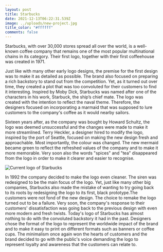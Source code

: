 ```yaml
---
layout: post
title: Starbucks
date: 2021-12-13T06:22:31.539Z
image: ../uploads/new-project.jpg
title_color: "#ffffff"
comments: false
---
```

Starbucks, with over 30,000 stores spread all over the world, is a well-known coffee company that remains one of the most popular multinational chains in its category. Their first logo, together with their first coffeehouse was created in 1971.

Just like with many other early logo designs, the premise for the first design was to make it as detailed as possible. The brand also focused on preparing a rich backstory to stand out from the competition. Yet, as it turned out over time, they created a plot that was too convoluted for their customers to find it interesting. Inspired by Moby Dick, Starbucks was named after one of the characters in his work, Starbuck, the ship’s chief mate. The logo was created with the intention to reflect the naval theme. Therefore, the designers focused on incorporating a marmaid that was supposed to lure customers to the company's coffee as it would nearby sailors. 

Sixteen years after, as the company was bought by Howard Schultz, the logo was deemed unsuccessful and the changes were made to make it more streamlined. Terry Heckler, a designer hired to modify the logo, inspired by the port of Seattle, focused on making the new design fresh and approachable. Most importantly, the colour was changed. The new mermaid became green to reflect the refreshed values of the company and to make it more memorable. Very soon also the words "spices" and "tea" disappeared from the logo in order to make it clearer and easier to recognise.

![Current logo of Starbucks](https://media.istockphoto.com/photos/composition-with-cup-of-starbucks-coffee-and-beans-picture-id534200892?k=20&m=534200892&s=612x612&w=0&h=HBBJ5lVAN6vC_cUwkaZUhsO42vY0DWnxYAo5H9imS0s= "Current logo of Starbucks")

In 1992 the company decided to make the logo even cleaner. The siren was redesigned to be the main focus of the logo. Yet, just like many other big companies, Starbucks also made the mistake of wanting to try going back to its roots by redesigning the logo to its first, black prototype.The customers were not fond of the new design. The choice to remake the logo turned out to be a failure. Very soon, the company's response to their customers' dissatisfaction was going back to the previous design with even more modern and fresh twists. Today's logo of Starbucks has almost nothing to do with the convoluted backstory it had in the past. Designers chose the format of the logo to represent the worldwide impact of the brand and to make it easy to print on different formats such as banners or coffee cups. The minimalism once again won the hearts of customers and the brand decided to go with the public's voice demanding the logo to represent loyalty and awareness that the customers can relate to.